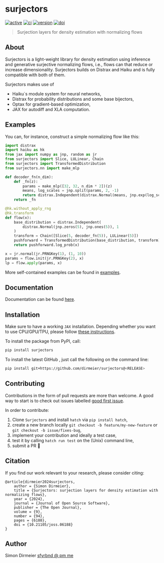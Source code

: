 # surjectors

[![active](https://www.repostatus.org/badges/latest/active.svg)](https://www.repostatus.org/#active)
[![ci](https://github.com/dirmeier/surjectors/actions/workflows/ci.yaml/badge.svg)](https://github.com/dirmeier/surjectors/actions/workflows/ci.yaml)
[![version](https://img.shields.io/pypi/v/surjectors.svg?colorB=black&style=flat)](https://pypi.org/project/surjectors/)
[![doi](https://joss.theoj.org/papers/10.21105/joss.06188/status.svg)](https://doi.org/10.21105/joss.06188)

> Surjection layers for density estimation with normalizing flows

## About

Surjectors is a light-weight library for density estimation using
inference and generative surjective normalizing flows, i.e., flows can that reduce or increase dimensionality.
Surjectors builds on Distrax and Haiku and is fully compatible with both of them.

Surjectors makes use of

- Haiku`s module system for neural networks,
- Distrax for probability distributions and some base bijectors,
- Optax for gradient-based optimization,
- JAX for autodiff and XLA computation.

## Examples

You can, for instance, construct a simple normalizing flow like this:

```python
import distrax
import haiku as hk
from jax import numpy as jnp, random as jr
from surjectors import Slice, LULinear, Chain
from surjectors import TransformedDistribution
from surjectors.nn import make_mlp

def decoder_fn(n_dim):
    def _fn(z):
        params = make_mlp([32, 32, n_dim * 2])(z)
        means, log_scales = jnp.split(params, 2, -1)
        return distrax.Independent(distrax.Normal(means, jnp.exp(log_scales)))
    return _fn

@hk.without_apply_rng
@hk.transform
def flow(x):
    base_distribution = distrax.Independent(
        distrax.Normal(jnp.zeros(5), jnp.ones(5)), 1
    )
    transform = Chain([Slice(5, decoder_fn(5)), LULinear(5)])
    pushforward = TransformedDistribution(base_distribution, transform)
    return pushforward.log_prob(x)

x = jr.normal(jr.PRNGKey(1), (1, 10))
params = flow.init(jr.PRNGKey(2), x)
lp = flow.apply(params, x)
```

More self-contained examples can be found in [examples](https://github.com/dirmeier/surjectors/tree/main/examples).

## Documentation

Documentation can be found [here](https://surjectors.readthedocs.io/en/latest/).

## Installation

Make sure to have a working `JAX` installation. Depending whether you want to use CPU/GPU/TPU,
please follow [these instructions](https://github.com/google/jax#installation).

To install the package from PyPI, call:

```bash
pip install surjectors
```

To install the latest GitHub <RELEASE>, just call the following on the command line:

```bash
pip install git+https://github.com/dirmeier/surjectors@<RELEASE>
```

## Contributing

Contributions in the form of pull requests are more than welcome. A good way to start is to check out issues labelled
[good first issue](https://github.com/dirmeier/surjectors/issues?q=is%3Aissue+is%3Aopen+label%3A%22good+first+issue%22).

In order to contribute:

1) Clone `Surjectors` and install `hatch` via `pip install hatch`,
2) create a new branch locally `git checkout -b feature/my-new-feature` or `git checkout -b issue/fixes-bug`,
3) implement your contribution and ideally a test case,
4) test it by calling `hatch run test` on the (Unix) command line,
5) submit a PR 🙂


## Citation

If you find our work relevant to your research, please consider citing:

```
@article{dirmeier2024surjectors,
    author = {Simon Dirmeier},
    title = {Surjectors: surjection layers for density estimation with normalizing flows},
    year = {2024},
    journal = {Journal of Open Source Software},
    publisher = {The Open Journal},
    volume = {9},
    number = {94},
    pages = {6188},
    doi = {10.21105/joss.06188}
}
```

## Author

Simon Dirmeier <a href="mailto:sfyrbnd @ pm me">sfyrbnd @ pm me</a>
